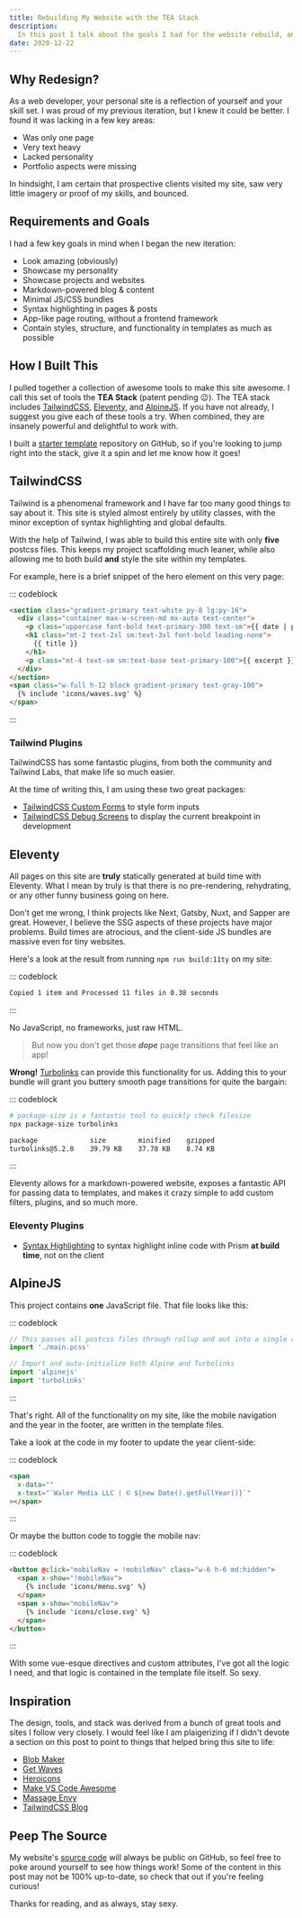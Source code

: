 ```yaml
---
title: Rebuilding My Website with the TEA Stack
description:
  In this post I talk about the goals I had for the website rebuild, and how I used the TEA Stack to make it happen.
date: 2020-12-22
---
```


## Why Redesign?

As a web developer, your personal site is a reflection of yourself and your skill set. I was proud of my previous iteration, but I knew it could be better. I found it was lacking in a few key areas:

- Was only one page
- Very text heavy
- Lacked personality
- Portfolio aspects were missing

In hindsight, I am certain that prospective clients visited my site, saw very little imagery or proof of my skills, and bounced.

## Requirements and Goals

I had a few key goals in mind when I began the new iteration:

- Look amazing (obviously)
- Showcase my personality
- Showcase projects and websites
- Markdown-powered blog & content
- Minimal JS/CSS bundles
- Syntax highlighting in pages & posts
- App-like page routing, without a frontend framework
- Contain styles, structure, and functionality in templates as much as possible

## How I Built This

I pulled together a collection of awesome tools to make this site awesome. I call this set of tools the **TEA Stack** (patent pending 😉). The TEA stack includes [TailwindCSS](https://tailwindcss.com), [Eleventy](https://11ty.dev), and [AlpineJS](https://github.com/alpinejs/alpine). If you have not already, I suggest you give each of these tools a try. When combined, they are insanely powerful and delightful to work with.

I built a [starter template](https://github.com/mattwaler/tea-stack) repository on GitHub, so if you're looking to jump right into the stack, give it a spin and let me know how it goes!

## TailwindCSS

Tailwind is a phenomenal framework and I have far too many good things to say about it. This site is styled almost entirely by utility classes, with the minor exception of syntax highlighting and global defaults.

With the help of Tailwind, I was able to build this entire site with only **five** postcss files. This keeps my project scaffolding much leaner, while also allowing me to both build **and** style the site within my templates.

For example, here is a brief snippet of the hero element on this very page:

::: codeblock
```html
<section class="gradient-primary text-white py-8 lg:py-16">
  <div class="container max-w-screen-md mx-auto text-center">
    <p class="uppercase font-bold text-primary-300 text-sm">{{ date | prettyDate }}</p>
    <h1 class="mt-2 text-2xl sm:text-3xl font-bold leading-none">
      {{ title }}
    </h1>
    <p class="mt-4 text-sm sm:text-base text-primary-100">{{ excerpt }}</p>
  </div>
</section>
<span class="w-full h-12 block gradient-primary text-gray-100">
  {% include 'icons/waves.svg' %}
</span>
```
:::

### Tailwind Plugins

TailwindCSS has some fantastic plugins, from both the community and Tailwind Labs, that make life so much easier.

At the time of writing this, I am using these two great packages:

- [TailwindCSS Custom Forms](https://tailwindcss-custom-forms.netlify.app/) to style form inputs
- [TailwindCSS Debug Screens](https://joren.co/tailwindcss-debug-screens-demo/) to display the current breakpoint in development

## Eleventy

All pages on this site are **truly** statically generated at build time with Eleventy. What I mean by truly is that there is no pre-rendering, rehydrating, or any other funny business going on here.

Don't get me wrong, I think projects like Next, Gatsby, Nuxt, and Sapper are great. However, I believe the SSG aspects of these projects have major problems. Build times are atrocious, and the client-side JS bundles are massive even for tiny websites.

Here's a look at the result from running `npm run build:11ty` on my site:

::: codeblock
```bash
Copied 1 item and Processed 11 files in 0.38 seconds
```
:::

No JavaScript, no frameworks, just raw HTML.

> But now you don't get those _**dope**_ page transitions that feel like an app!

**Wrong!** [Turbolinks](https://github.com/turbolinks/turbolinks) can provide this functionality for us. Adding this to your bundle will grant you buttery smooth page transitions for quite the bargain:

::: codeblock
```bash
# package-size is a fantastic tool to quickly check filesize
npx package-size turbolinks

package             size        minified    gzipped
turbolinks@5.2.0    39.79 KB    37.78 KB    8.74 KB
```
:::

Eleventy allows for a markdown-powered website, exposes a fantastic API for passing data to templates, and makes it crazy simple to add custom filters, plugins, and so much more.

### Eleventy Plugins

- [Syntax Highlighting](https://github.com/11ty/eleventy-plugin-syntaxhighlight) to syntax highlight inline code with Prism **at build time**, not on the client

## AlpineJS

This project contains **one** JavaScript file. That file looks like this:

::: codeblock
```js
// This passes all postcss files through rollup and out into a single css file
import './main.pcss'

// Import and auto-initialize both Alpine and Turbolinks
import 'alpinejs'
import 'turbolinks'
```
:::

That's right. All of the functionality on my site, like the mobile navigation and the year in the footer, are written in the template files.

Take a look at the code in my footer to update the year client-side:

::: codeblock
```html
<span
  x-data=""
  x-text="`Waler Media LLC | © ${new Date().getFullYear()}`"
></span>
```
:::

Or maybe the button code to toggle the mobile nav:

::: codeblock
```html
<button @click="mobileNav = !mobileNav" class="w-6 h-6 md:hidden">
  <span x-show="!mobileNav">
    {% include 'icons/menu.svg' %}
  </span>
  <span x-show="mobileNav">
    {% include 'icons/close.svg' %}
  </span>
</button>
```
:::

With some vue-esque directives and custom attributes, I've got all the logic I need, and that logic is contained in the template file itself. So sexy.

## Inspiration

The design, tools, and stack was derived from a bunch of great tools and sites I follow very closely. I would feel like I am plaigerizing if I didn't devote a section on this post to point to things that helped bring this site to life:

- [Blob Maker](https://www.blobmaker.app/)
- [Get Waves](https://getwaves.io/)
- [Heroicons](https://heroicons.com)
- [Make VS Code Awesome](https://makevscodeawesome.com/)
- [Massage Envy](https://www.massageenvy.com/)
- [TailwindCSS Blog](https://blog.tailwindcss.com)

## Peep The Source

My website's [source code](https://github.com/mattwaler/mattwaler.com) will always be public on GitHub, so feel free to poke around yourself to see how things work! Some of the content in this post may not be 100% up-to-date, so check that out if you're feeling curious!

Thanks for reading, and as always, stay sexy.
